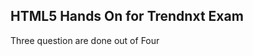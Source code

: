 <!DOCTYPE>
<html>
 <head>
   <h2>HTML5 Hands On for Trendnxt Exam</h2>
 </head>
   <body>
     <p> Three question are done out of Four</p>
   </body>
</html>
